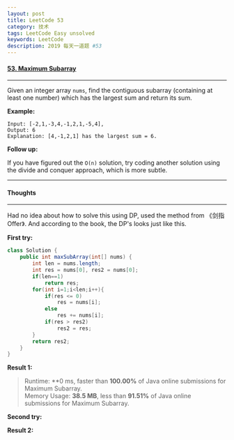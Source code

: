 ```yaml
---
layout: post
title: LeetCode 53
category: 技术
tags: LeetCode Easy unsolved
keywords: LeetCode
description: 2019 每天一道题 #53
---
```


#### [53. Maximum Subarray](https://leetcode.com/problems/maximum-subarray/)
---
Given an integer array `nums`, find the contiguous subarray (containing at least one number) which has the largest sum and return its sum.

**Example:**
```
Input: [-2,1,-3,4,-1,2,1,-5,4],
Output: 6
Explanation: [4,-1,2,1] has the largest sum = 6.
```
**Follow up:**

If you have figured out the `O(n)` solution, try coding another solution using the divide and conquer approach, which is more subtle.

---
#### Thoughts
---
Had no idea about how to solve this using DP, used the method from 《剑指Offer》. And according to the book, the DP's looks just like this.

**First try:**
```Java
class Solution {
    public int maxSubArray(int[] nums) {
        int len = nums.length;
        int res = nums[0], res2 = nums[0];
        if(len==1)
            return res;
        for(int i=1;i<len;i++){
            if(res <= 0)
                res = nums[i];
            else
                res += nums[i];
            if(res > res2)
                res2 = res;
        }
        return res2;
    }
}
```

**Result 1:**
> Runtime: **0 ms, faster than **100.00%** of Java online submissions for Maximum Subarray.  
Memory Usage: **38.5 MB**, less than **91.51%** of Java online submissions for Maximum Subarray.

**Second try:**


**Result 2:**

